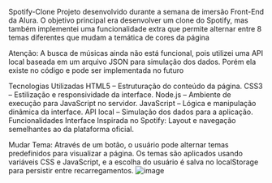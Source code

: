 Spotify-Clone
Projeto desenvolvido durante a semana de imersão Front-End da Alura. O objetivo principal era desenvolver um clone do Spotify, mas também implementei uma funcionalidade extra que permite alternar entre 8 temas diferentes que mudam a temática de cores da página

Atenção:
A busca de músicas ainda não está funcional, pois utilizei uma API local baseada em um arquivo JSON para simulação dos dados. Porém ela existe no código e pode ser implementada no futuro

Tecnologias Utilizadas
HTML5 – Estruturação do conteúdo da página.
CSS3 – Estilização e responsividade da interface.
Node.js – Ambiente de execução para JavaScript no servidor.
JavaScript – Lógica e manipulação dinâmica da interface.
API local – Simulação dos dados para a aplicação.
Funcionalidades
Interface Inspirada no Spotify:
Layout e navegação semelhantes ao da plataforma oficial.

Mudar Tema:
Através de um botão, o usuário pode alternar temas predefinidos para visualizar a página. Os temas são aplicados usando variáveis CSS e JavaScript, e a escolha do usuário é salva no localStorage para persistir entre recarregamentos.
![image](https://github.com/user-attachments/assets/555c1be4-3df1-4f8e-a3f8-31b15298b985)
